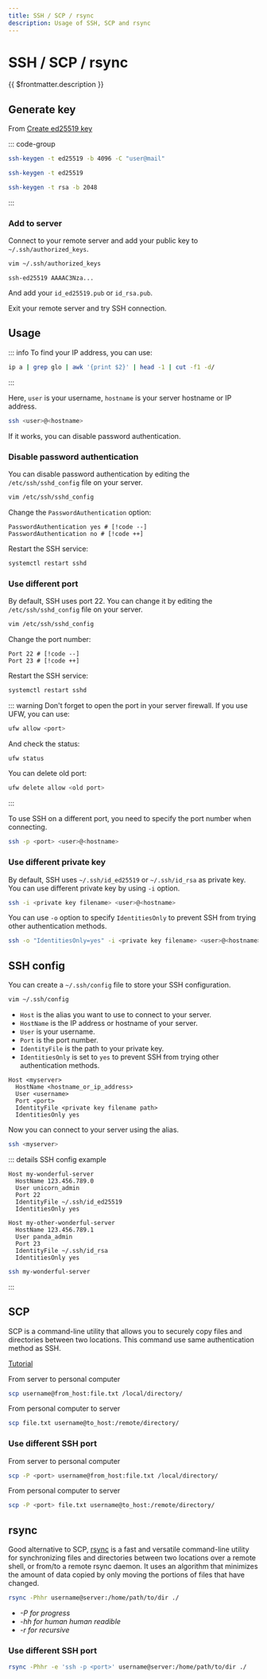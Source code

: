```yaml
---
title: SSH / SCP / rsync
description: Usage of SSH, SCP and rsync
---
```


# SSH / SCP / rsync

{{ $frontmatter.description }}

## Generate key

From [Create ed25519 key](https://github.com/kirkmicz/Cheat-Sheet/blob/master/Linux%20&%20Unix/Create%20ed25519%20key.md)

::: code-group

```sh [ed25519]
ssh-keygen -t ed25519 -b 4096 -C "user@mail"
```

```sh [ed25519 (no mail)]
ssh-keygen -t ed25519
```

```sh [rsa]
ssh-keygen -t rsa -b 2048
```

:::

### Add to server

Connect to your remote server and add your public key to `~/.ssh/authorized_keys`.

```sh
vim ~/.ssh/authorized_keys
```

```sh:~/.ssh/authorized_keys
ssh-ed25519 AAAAC3Nza...
```

And add your `id_ed25519.pub` or `id_rsa.pub`.

Exit your remote server and try SSH connection.

## Usage

::: info
To find your IP address, you can use:

```sh
ip a | grep glo | awk '{print $2}' | head -1 | cut -f1 -d/
```

:::

Here, `user` is your username, `hostname` is your server hostname or IP address.

```sh
ssh <user>@<hostname>
```

If it works, you can disable password authentication.

### Disable password authentication

You can disable password authentication by editing the `/etc/ssh/sshd_config` file on your server.

```sh
vim /etc/ssh/sshd_config
```

Change the `PasswordAuthentication` option:

```sh:/etc/ssh/sshd_config
PasswordAuthentication yes # [!code --]
PasswordAuthentication no # [!code ++]
```

Restart the SSH service:

```sh
systemctl restart sshd
```

### Use different port

By default, SSH uses port 22. You can change it by editing the `/etc/ssh/sshd_config` file on your server.

```sh
vim /etc/ssh/sshd_config
```

Change the port number:

```sh:/etc/ssh/sshd_config
Port 22 # [!code --]
Port 23 # [!code ++]
```

Restart the SSH service:

```sh
systemctl restart sshd
```

::: warning
Don't forget to open the port in your server firewall. If you use UFW, you can use:

```sh
ufw allow <port>
```

And check the status:

```sh
ufw status
```

You can delete old port:

```sh
ufw delete allow <old port>
```

:::

To use SSH on a different port, you need to specify the port number when connecting.

```sh
ssh -p <port> <user>@<hostname>
```

### Use different private key

By default, SSH uses `~/.ssh/id_ed25519` or `~/.ssh/id_rsa` as private key. You can use different private key by using `-i` option.

```sh
ssh -i <private key filename> <user>@<hostname>
```

You can use `-o` option to specify `IdentitiesOnly` to prevent SSH from trying other authentication methods.

```sh
ssh -o "IdentitiesOnly=yes" -i <private key filename> <user>@<hostname>
```

## SSH config

You can create a `~/.ssh/config` file to store your SSH configuration.

```sh
vim ~/.ssh/config
```

- `Host` is the alias you want to use to connect to your server.
- `HostName` is the IP address or hostname of your server.
- `User` is your username.
- `Port` is the port number.
- `IdentityFile` is the path to your private key.
- `IdentitiesOnly` is set to `yes` to prevent SSH from trying other authentication methods.

```sh:~/.ssh/config
Host <myserver>
  HostName <hostname_or_ip_address>
  User <username>
  Port <port>
  IdentityFile <private key filename path>
  IdentitiesOnly yes
```

Now you can connect to your server using the alias.

```sh
ssh <myserver>
```

::: details SSH config example

```sh:~/.ssh/config
Host my-wonderful-server
  HostName 123.456.789.0
  User unicorn_admin
  Port 22
  IdentityFile ~/.ssh/id_ed25519
  IdentitiesOnly yes

Host my-other-wonderful-server
  HostName 123.456.789.1
  User panda_admin
  Port 23
  IdentityFile ~/.ssh/id_rsa
  IdentitiesOnly yes
```

```sh
ssh my-wonderful-server
```

:::

## SCP

SCP is a command-line utility that allows you to securely copy files and directories between two locations. This command use same authentication method as SSH.

[Tutorial](https://haydenjames.io/linux-securely-copy-files-using-scp/)

From server to personal computer

```sh
scp username@from_host:file.txt /local/directory/
```

From personal computer to server

```sh
scp file.txt username@to_host:/remote/directory/
```

### Use different SSH port

From server to personal computer

```sh
scp -P <port> username@from_host:file.txt /local/directory/
```

From personal computer to server

```sh
scp -P <port> file.txt username@to_host:/remote/directory/
```

## rsync

Good alternative to SCP, [rsync](https://www.digitalocean.com/community/tutorials/how-to-use-rsync-to-sync-local-and-remote-directories-on-a-vps) is a fast and versatile command-line utility for synchronizing files and directories between two locations over a remote shell, or from/to a remote rsync daemon. It uses an algorithm that minimizes the amount of data copied by only moving the portions of files that have changed.

```sh
rsync -Phhr username@server:/home/path/to/dir ./
```

- _-P for progress_
- _-hh for human human readible_
- _-r for recursive_

### Use different SSH port

```sh
rsync -Phhr -e 'ssh -p <port>' username@server:/home/path/to/dir ./
```
